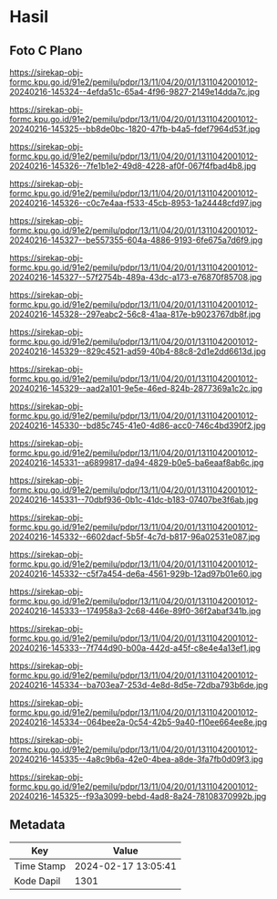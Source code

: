 # Hasil

## Foto C Plano

https://sirekap-obj-formc.kpu.go.id/91e2/pemilu/pdpr/13/11/04/20/01/1311042001012-20240216-145324--4efda51c-65a4-4f96-9827-2149e14dda7c.jpg

https://sirekap-obj-formc.kpu.go.id/91e2/pemilu/pdpr/13/11/04/20/01/1311042001012-20240216-145325--bb8de0bc-1820-47fb-b4a5-fdef7964d53f.jpg

https://sirekap-obj-formc.kpu.go.id/91e2/pemilu/pdpr/13/11/04/20/01/1311042001012-20240216-145326--7fe1b1e2-49d8-4228-af0f-067f4fbad4b8.jpg

https://sirekap-obj-formc.kpu.go.id/91e2/pemilu/pdpr/13/11/04/20/01/1311042001012-20240216-145326--c0c7e4aa-f533-45cb-8953-1a24448cfd97.jpg

https://sirekap-obj-formc.kpu.go.id/91e2/pemilu/pdpr/13/11/04/20/01/1311042001012-20240216-145327--be557355-604a-4886-9193-6fe675a7d6f9.jpg

https://sirekap-obj-formc.kpu.go.id/91e2/pemilu/pdpr/13/11/04/20/01/1311042001012-20240216-145327--57f2754b-489a-43dc-a173-e76870f85708.jpg

https://sirekap-obj-formc.kpu.go.id/91e2/pemilu/pdpr/13/11/04/20/01/1311042001012-20240216-145328--297eabc2-56c8-41aa-817e-b9023767db8f.jpg

https://sirekap-obj-formc.kpu.go.id/91e2/pemilu/pdpr/13/11/04/20/01/1311042001012-20240216-145329--829c4521-ad59-40b4-88c8-2d1e2dd6613d.jpg

https://sirekap-obj-formc.kpu.go.id/91e2/pemilu/pdpr/13/11/04/20/01/1311042001012-20240216-145329--aad2a101-9e5e-46ed-824b-2877369a1c2c.jpg

https://sirekap-obj-formc.kpu.go.id/91e2/pemilu/pdpr/13/11/04/20/01/1311042001012-20240216-145330--bd85c745-41e0-4d86-acc0-746c4bd390f2.jpg

https://sirekap-obj-formc.kpu.go.id/91e2/pemilu/pdpr/13/11/04/20/01/1311042001012-20240216-145331--a6899817-da94-4829-b0e5-ba6eaaf8ab6c.jpg

https://sirekap-obj-formc.kpu.go.id/91e2/pemilu/pdpr/13/11/04/20/01/1311042001012-20240216-145331--70dbf936-0b1c-41dc-b183-07407be3f6ab.jpg

https://sirekap-obj-formc.kpu.go.id/91e2/pemilu/pdpr/13/11/04/20/01/1311042001012-20240216-145332--6602dacf-5b5f-4c7d-b817-96a02531e087.jpg

https://sirekap-obj-formc.kpu.go.id/91e2/pemilu/pdpr/13/11/04/20/01/1311042001012-20240216-145332--c5f7a454-de6a-4561-929b-12ad97b01e60.jpg

https://sirekap-obj-formc.kpu.go.id/91e2/pemilu/pdpr/13/11/04/20/01/1311042001012-20240216-145333--174958a3-2c68-446e-89f0-36f2abaf341b.jpg

https://sirekap-obj-formc.kpu.go.id/91e2/pemilu/pdpr/13/11/04/20/01/1311042001012-20240216-145333--7f744d90-b00a-442d-a45f-c8e4e4a13ef1.jpg

https://sirekap-obj-formc.kpu.go.id/91e2/pemilu/pdpr/13/11/04/20/01/1311042001012-20240216-145334--ba703ea7-253d-4e8d-8d5e-72dba793b6de.jpg

https://sirekap-obj-formc.kpu.go.id/91e2/pemilu/pdpr/13/11/04/20/01/1311042001012-20240216-145334--064bee2a-0c54-42b5-9a40-f10ee664ee8e.jpg

https://sirekap-obj-formc.kpu.go.id/91e2/pemilu/pdpr/13/11/04/20/01/1311042001012-20240216-145335--4a8c9b6a-42e0-4bea-a8de-3fa7fb0d09f3.jpg

https://sirekap-obj-formc.kpu.go.id/91e2/pemilu/pdpr/13/11/04/20/01/1311042001012-20240216-145325--f93a3099-bebd-4ad8-8a24-78108370992b.jpg


## Metadata

| Key        | Value               |
| ---------- | ------------------- |
| Time Stamp | 2024-02-17 13:05:41 |
| Kode Dapil | 1301                |



